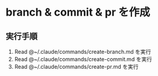 # branch & commit & pr を作成

## 実行手順
1. Read @~/.claude/commands/create-branch.md を実行
2. Read @~/.claude/commands/create-commit.md を実行
3. Read @~/.claude/commands/create-pr.md を実行